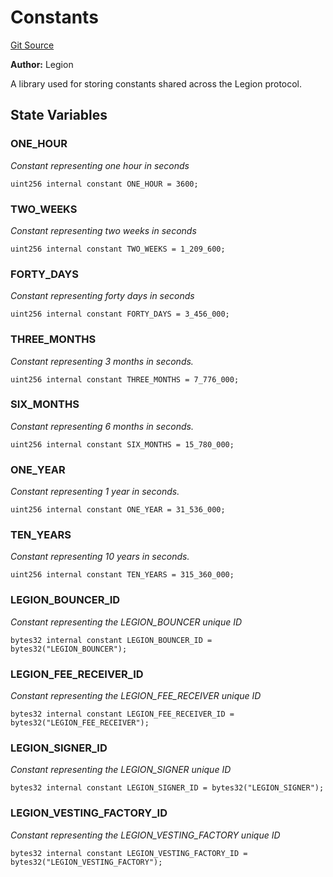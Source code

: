 # Constants
[Git Source](https://github.com/Legion-Team/evm-contracts/blob/ac3edaa080a44c4acca1531370a76a05f05491f5/src/utils/Constants.sol)

**Author:**
Legion

A library used for storing constants shared across the Legion protocol.


## State Variables
### ONE_HOUR
*Constant representing one hour in seconds*


```solidity
uint256 internal constant ONE_HOUR = 3600;
```


### TWO_WEEKS
*Constant representing two weeks in seconds*


```solidity
uint256 internal constant TWO_WEEKS = 1_209_600;
```


### FORTY_DAYS
*Constant representing forty days in seconds*


```solidity
uint256 internal constant FORTY_DAYS = 3_456_000;
```


### THREE_MONTHS
*Constant representing 3 months in seconds.*


```solidity
uint256 internal constant THREE_MONTHS = 7_776_000;
```


### SIX_MONTHS
*Constant representing 6 months in seconds.*


```solidity
uint256 internal constant SIX_MONTHS = 15_780_000;
```


### ONE_YEAR
*Constant representing 1 year in seconds.*


```solidity
uint256 internal constant ONE_YEAR = 31_536_000;
```


### TEN_YEARS
*Constant representing 10 years in seconds.*


```solidity
uint256 internal constant TEN_YEARS = 315_360_000;
```


### LEGION_BOUNCER_ID
*Constant representing the LEGION_BOUNCER unique ID*


```solidity
bytes32 internal constant LEGION_BOUNCER_ID = bytes32("LEGION_BOUNCER");
```


### LEGION_FEE_RECEIVER_ID
*Constant representing the LEGION_FEE_RECEIVER unique ID*


```solidity
bytes32 internal constant LEGION_FEE_RECEIVER_ID = bytes32("LEGION_FEE_RECEIVER");
```


### LEGION_SIGNER_ID
*Constant representing the LEGION_SIGNER unique ID*


```solidity
bytes32 internal constant LEGION_SIGNER_ID = bytes32("LEGION_SIGNER");
```


### LEGION_VESTING_FACTORY_ID
*Constant representing the LEGION_VESTING_FACTORY unique ID*


```solidity
bytes32 internal constant LEGION_VESTING_FACTORY_ID = bytes32("LEGION_VESTING_FACTORY");
```


